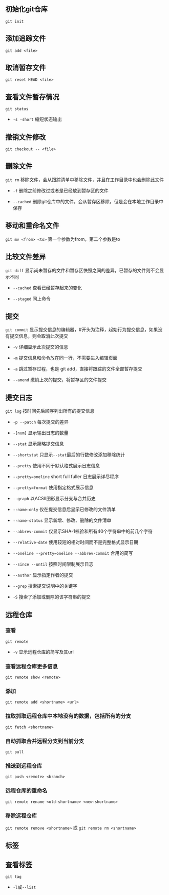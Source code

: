 ## 初始化git仓库

`git init`

## 添加追踪文件

`git add <file>`

## 取消暂存文件
`git reset HEAD <file>`

## 查看文件暂存情况

`git status` 
-  `-s -short` 缩短状态输出

## 撤销文件修改
`git checkout -- <file>`

## 删除文件

`git rm` 移除文件，会从跟踪清单中移除文件，并且在工作目录中也会删除此文件

- `-f` 删除之前修改过或者是已经放到暂存区的文件

- `--cached` 删除git仓库中的文件，会从暂存区移除，但是会在本地工作目录中保存

## 移动和重命名文件
`git mv <from> <to>` 第一个参数为from，第二个参数是to

## 比较文件差异

`git diff` 显示尚未暂存的文件和暂存区快照之间的差异，已暂存的文件则不会显示不同

- `--cached` 查看已经暂存起来的变化

- `--staged` 同上命令

## 提交

`git commit` 显示提交信息的编辑器，#开头为注释，起始行为提交信息，如果没有提交信息，则会取消此次提交

- `-v` 详细显示此次提交的信息

- `-m` 提交信息和命令放在同一行，不需要进入编辑页面

- `-a` 跳过暂存过程，也是 git add，直接将跟踪的文件全部暂存提交

- `--amend` 撤销上次的提交，将暂存区的文件提交

## 提交日志
`git log` 按时间先后顺序列出所有的提交信息

- `-p --patch` 每次提交的差异

- `-[num]` 显示输出日志的数量

- `--stat` 显示简略提交信息

- `--shortstat` 只显示`--stat`最后的行数修改添加移除统计

- `--pretty` 使用不同于默认格式展示日志信息

- `--pretty=oneline` short full fuller 日志展示详尽程序

- `--pretty=format` 使用指定格式展示信息

- `--graph` 以ACSII图形显示分支与合并历史

- `--name-only` 仅在提交信息后显示已修改的文件清单

- `--name-status` 显示新增、修改、删除的文件清单

- `--abbrev-commit` 仅显示SHA-1校验和所有40个字符串中的前几个字符

- `--relative-date` 使用较短的相对时间而不是完整格式显示日期

- `--oneline --pretty=oneline --abbrev-commit` 合用的简写

- `--since --until` 按照时间限制展示日志

- `--author` 显示指定作者的提交

- `--grep` 搜索提交说明中的关键字

- `-S` 搜索了添加或删除的该字符串的提交

## 远程仓库

### 查看
`git remote`
- `-v` 显示远程仓库的简写及其url 
### 查看远程仓库更多信息
`git remote show <remote>`

### 添加
`git remote add <shortname> <url>`

### 拉取抓取远程仓库中本地没有的数据，包括所有的分支
`git fetch <shortname>`

### 自动抓取合并远程分支到当前分支
`git pull`

### 推送到远程仓库
`git push <remote> <branch>`

### 远程仓库的重命名
`git remote rename <old-shortname> <new-shortname>`

### 移除远程仓库
`git remote remove <shortname>` 或 `git remote rm <shortname>`

## 标签

## 查看标签
`git tag`
- `-l`或`--list`
